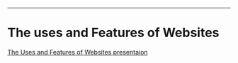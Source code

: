 
---
# **The uses and Features of Websites**
[The Uses and Features of Websites presentaion](https://sway.office.com/5pfVmdRRRUal7qSl?ref=Link)